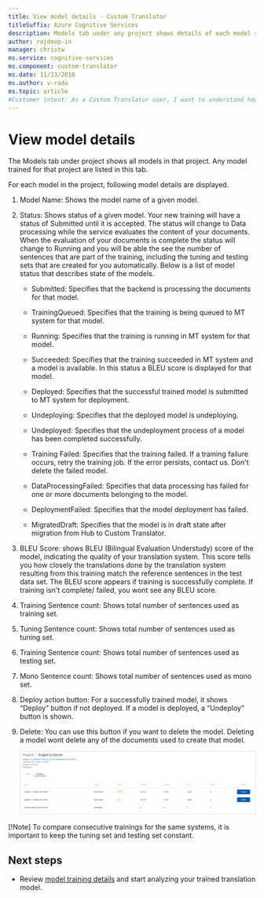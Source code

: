 ```yaml
---
title: View model details - Custom Translator
titleSuffix: Azure Cognitive Services
description: Models tab under any project shows details of each model such as model name, model status, BLEU score, training, tuning, testing sentence count.
author: rajdeep-in
manager: christw
ms.service: cognitive-services
ms.component: custom-translator
ms.date: 11/13/2018
ms.author: v-rada
ms.topic: article
#Customer intent: As a Custom Translator user, I want to understand how to view model details, so that I can review details of each translation model.
---
```


# View model details

The Models tab under project shows all models in that project. Any model trained for that project are listed in this tab.

For each model in the project, following model details are displayed.

1.  Model Name: Shows the model name of a given model.

2.  Status: Shows status of a given model. Your new training will have a status
    of Submitted until it is accepted. The status will change to Data processing
    while the service evaluates the content of your documents. When the
    evaluation of your documents is complete the status will change to Running
    and you will be able the see the number of sentences that are part of the
    training, including the tuning and testing sets that are created for you
    automatically. Below is a list of model status that describes state of the models.

    -  Submitted: Specifies that the backend is processing the documents for that model.

    -  TrainingQueued: Specifies that the training is being queued to MT system for that model.

    -  Running: Specifies that the training is running in MT system for that model.

    -  Succeeded: Specifies that the training succeeded in MT system and a model is available. In this status a BLEU score is displayed for that model.

    -  Deployed: Specifies that the successful trained model is submitted to MT system for deployment.

    -  Undeploying: Specifies that the deployed model is undeploying.

    -  Undeployed: Specifies that the undeployment process of a model has been completed successfully.

    -  Training Failed: Specifies that the training failed. If a training failure occurs, retry the training job. If the error persists, contact us. Don't delete the failed model.

    - DataProcessingFailed: Specifies that data processing has failed for one or more documents belonging to the model.

    - DeploymentFailed: Specifies that the model deployment has failed.

    - MigratedDraft: Specifies that the model is in draft state after migration from Hub to Custom Translator.

4.  BLEU Score: shows BLEU (Bilingual Evaluation Understudy) score of the model,
    indicating the quality of your translation system. This score tells you how
    closely the translations done by the translation system resulting from this
    training match the reference sentences in the test data set. The BLEU score appears if training is successfully complete. If training isn't complete/ failed, you wont see any BLEU score.

5.  Training Sentence count: Shows total number of sentences used as training
    set.

6.  Tuning Sentence count: Shows total number of sentences used as tuning set.

7.  Training Sentence count: Shows total number of sentences used as testing
    set.

8.  Mono Sentence count: Shows total number of sentences used as mono set.

9.  Deploy action button: For a successfully trained model, it shows “Deploy”
    button if not deployed. If a model is deployed, a “Undeploy”
    button is shown.

10. Delete: You can use this button if you want to delete the model. Deleting a
    model wont delete any of the documents used to create that model.

    ![View model details](media/how-to/how-to-view-model-details.png)


[!Note] To compare consecutive trainings for the same systems, it is important to keep the tuning set and testing set constant.


## Next steps

- Review [model training details](how-to-view-model-details.md) and start analyzing your trained translation model.
